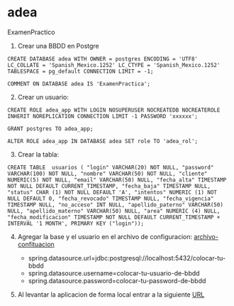 # adea
ExamenPractico


1. Crear una BBDD en Postgre

`CREATE DATABASE adea
WITH
OWNER = postgres
ENCODING = 'UTF8'
LC_COLLATE = 'Spanish_Mexico.1252'
LC_CTYPE = 'Spanish_Mexico.1252'
TABLESPACE = pg_default
CONNECTION LIMIT = -1;`

`COMMENT ON DATABASE adea
IS 'ExamenPractica';`

2. Crear un usuario:

`CREATE ROLE adea_app WITH
LOGIN
NOSUPERUSER
NOCREATEDB
NOCREATEROLE
INHERIT
NOREPLICATION
CONNECTION LIMIT -1
PASSWORD 'xxxxxx';`

`GRANT postgres TO adea_app;`

`ALTER ROLE adea_app IN DATABASE adea SET role TO 'adea_rol';`

3. Crear la tabla:

`CREATE TABLE  usuarios (
"login" VARCHAR(20) NOT NULL,
"password" VARCHAR(100) NOT NULL,
"nombre" VARCHAR(50) NOT NULL,
"cliente" NUMERIC(5) NOT NULL,
"email" VARCHAR(50) NULL,
"fecha_alta" TIMESTAMP NOT NULL DEFAULT CURRENT_TIMESTAMP,
"fecha_baja" TIMESTAMP NULL,
"status" CHAR (1) NOT NULL DEFAULT 'A',
"intentos" NUMERIC (1) NOT NULL DEFAULT 0,
"fecha_revocado" TIMESTAMP NULL,
"fecha_vigencia" TIMESTAMP NULL,
"no_acceso" INT NULL,
"apellido_paterno" VARCHAR(50) NULL,
"apellido_materno" VARCHAR(50) NULL,
"area" NUMERIC (4) NULL,
"fecha_modificacion" TIMESTAMP NOT NULL DEFAULT CURRENT_TIMESTAMP + INTERVAL '1 MONTH',
PRIMARY KEY ("login"));`

4. Agregar la base y el usuario en el archivo de configuracion:
[archivo-confituacion](./src/main/resources/application-dev.properties)
   - spring.datasource.url=jdbc:postgresql://localhost:5432/colocar-tu-bbdd
   - spring.datasource.username=colocar-tu-usuario-de-bbdd
   - spring.datasource.password=colocar-tu-password-de-bbdd


5. Al levantar la aplicacion de forma local entrar a la siguiente 
[URL](http://localhost:8080/adea/examen)

